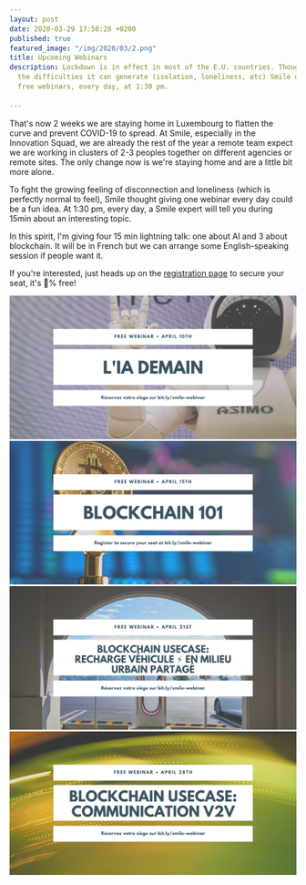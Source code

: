 ```yaml
---
layout: post
date: 2020-03-29 17:58:28 +0200
published: true
featured_image: "/img/2020/03/2.png"
title: Upcoming Webinars
description: Lockdown is in effect in most of the E.U. countries. Thoughtful about
  the difficulties it can generate (isolation, loneliness, etc) Smile decided to launch
  free webinars, every day, at 1:30 pm.

---
```

That's now 2 weeks we are staying home in Luxembourg to flatten the curve and prevent COVID-19 to spread. At Smile, especially in the Innovation Squad, we are already the rest of the year a remote team expect we are working in clusters of 2-3 peoples together on different agencies or remote sites. The only change now is we're staying home and are a little bit more alone. 

To fight the growing feeling of disconnection and loneliness (which is perfectly normal to feel), Smile thought giving one webinar every day could be a fun idea. At 1:30 pm, every day, a Smile expert will tell you during 15min about an interesting topic.

In this spirit, I'm giving four 15 min lightning talk: one about AI and 3 about blockchain. It will be in French but we can arrange some English-speaking session if people want it.

If you're interested, just heads up on the [registration page](https://www.smile.eu/fr/groupeevenements/quick-talk-tech-smile) to secure your seat, it's 💯% free!

![](/img/2020/03/1.png)![](/img/2020/03/2.png)![](/img/2020/03/3.png)![](/img/2020/03/4.png)